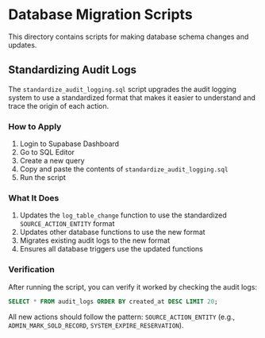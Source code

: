 # Database Migration Scripts

This directory contains scripts for making database schema changes and updates.

## Standardizing Audit Logs

The `standardize_audit_logging.sql` script upgrades the audit logging system to use a standardized format that makes it easier to understand and trace the origin of each action.

### How to Apply

1. Login to Supabase Dashboard
2. Go to SQL Editor
3. Create a new query
4. Copy and paste the contents of `standardize_audit_logging.sql`
5. Run the script

### What It Does

1. Updates the `log_table_change` function to use the standardized `SOURCE_ACTION_ENTITY` format
2. Updates other database functions to use the new format
3. Migrates existing audit logs to the new format
4. Ensures all database triggers use the updated functions

### Verification

After running the script, you can verify it worked by checking the audit logs:

```sql
SELECT * FROM audit_logs ORDER BY created_at DESC LIMIT 20;
```

All new actions should follow the pattern: `SOURCE_ACTION_ENTITY` (e.g., `ADMIN_MARK_SOLD_RECORD`, `SYSTEM_EXPIRE_RESERVATION`).
